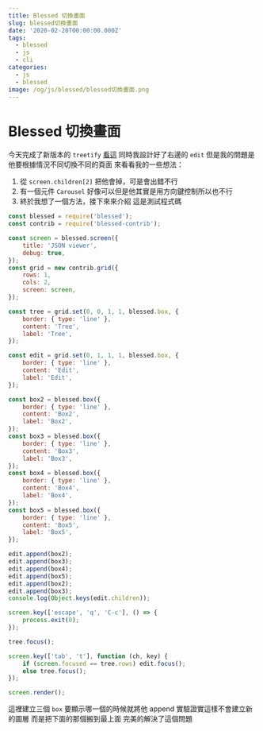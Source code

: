 ```yaml
---
title: Blessed 切換畫面
slug: blessed切換畫面
date: '2020-02-20T00:00:00.000Z'
tags:
  - blessed
  - js
  - cli
categories:
  - js
  - blessed
image: /og/js/blessed/blessed切換畫面.png
---
```


# Blessed 切換畫面

今天完成了新版本的 `treetify` [看這](/2020/02/18/blessed-contrib-tree/)
同時我設計好了右邊的 `edit`
但是我的問題是他要根據情況不同切換不同的頁面
來看看我的一些想法：

1. 從 `screen.children[2]` 把他會掉，可是會出錯不行
2. 有一個元件 `Carousel` 好像可以但是他其實是用方向鍵控制所以也不行
3. 終於我想了一個方法，接下來來介紹
   這是測試程式碼

```js
const blessed = require('blessed');
const contrib = require('blessed-contrib');

const screen = blessed.screen({
	title: 'JSON viewer',
	debug: true,
});
const grid = new contrib.grid({
	rows: 1,
	cols: 2,
	screen: screen,
});

const tree = grid.set(0, 0, 1, 1, blessed.box, {
	border: { type: 'line' },
	content: 'Tree',
	label: 'Tree',
});

const edit = grid.set(0, 1, 1, 1, blessed.box, {
	border: { type: 'line' },
	content: 'Edit',
	label: 'Edit',
});

const box2 = blessed.box({
	border: { type: 'line' },
	content: 'Box2',
	label: 'Box2',
});
const box3 = blessed.box({
	border: { type: 'line' },
	content: 'Box3',
	label: 'Box3',
});
const box4 = blessed.box({
	border: { type: 'line' },
	content: 'Box4',
	label: 'Box4',
});
const box5 = blessed.box({
	border: { type: 'line' },
	content: 'Box5',
	label: 'Box5',
});

edit.append(box2);
edit.append(box3);
edit.append(box4);
edit.append(box5);
edit.append(box2);
edit.append(box3);
console.log(Object.keys(edit.children));

screen.key(['escape', 'q', 'C-c'], () => {
	process.exit(0);
});

tree.focus();

screen.key(['tab', 't'], function (ch, key) {
	if (screen.focused == tree.rows) edit.focus();
	else tree.focus();
});

screen.render();
```

這裡建立三個 `box` 要顯示哪一個的時候就將他 append
實驗證實這樣不會建立新的圖層
而是把下面的那個搬到最上面
完美的解決了這個問題
